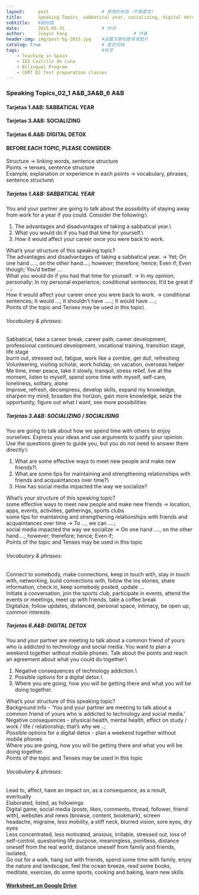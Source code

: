 ```yaml
---
layout:     post   				    # 使用的布局（不需要改）
title:      Speaking Topics_ sabbatical year, socializing, digital detox				# 标题 
subtitle:   #副标题
date:       2025-05-31 				# 时间
author:     Jieyin Feng 						# 作者
header-img: img/post-bg-2015.jpg 	#这篇文章标题背景图片
catalog: true 						# 是否归档
tags:								#标签
    - Teaching in Spain 
    - IES Castillo de Luna
    - Bilingual Program
    - CERT B2 Test preparation classes
---
```


### Speaking Topics_02_1 A&B_3A&B_6 A&B
#### Tarjetas 1.A&B: SABBATICAL YEAR
#### Tarjetas 3.A&B: SOCIALIZING
#### Tarjetas 6.A&B: DIGITAL DETOX

#### BEFORE EACH TOPIC, PLEASE CONSIDER:
Structure -> linking words, sentence structure\
Points -> tenses, sentence structure\
Example, explanation or experience in each points -> vocabulary, phrases, sentence structure\

##### Tarjetas 1.A&B:  SABBATICAL YEAR
You and your partner are going to talk about the possibility of staying away from work for a year if you could. Consider the following:\
1. The advantages and disadvantages of taking a sabbatical year.\
2. What you would do if you had that time for yourself.\
3. How it would affect your career once you were back to work. 

What’s your structure of this speaking topic?\
The advantages and disadvantages of taking a sabbatical year.  -> Yet; On one hand …., on the other hand….; however; therefore; hence; Even if; Even though; You’d better …\
What you would do if you had that time for yourself. -> In my opinion; personally; In my personal experience; conditional sentences;  It’d be great if …; \
How it would affect your career once you were back to work. -> conditional sentences; It would …; It shouldn’t have …..; It would have ….; \
Points of the topic and Tenses may be used in this topic\

###### Vocabulary & phrases:
Sabbatical, take a career break, career path, career development, professional continued development, vocational training, transition stage, life stage\
burnt out, stressed out, fatigue, work like a zombie, get dull, refreshing\
Volunteering, visiting scholar, work holiday, on vacation, overseas helper\
Me time, inner peace, take it slowly, tranquil, stress relief, live at the moment, listen to myself, spend some time with myself, self-care, loneliness, solitary, alone\
Improve, refresh, decompress, develop skills, expand my knowledge, sharpen my mind, broaden the horizon, gain more knowledge, seize the opportunity, figure out what I want, see more possibilities

##### Tarjetas 3.A&B: SOCIALIZING / SOCIALISING
You are going to talk about how we spend time with others to enjoy ourselves. Express your ideas and use arguments to justify your opinion. Use the questions given to guide you, but you do not need to answer them directly:\
1. What are some effective ways to meet new people and make new friends?\
2. What are some tips for maintaining and strengthening relationships with friends and acquaintances over time?\
3. How has social media impacted the way we socialize?

What’s your structure of this speaking topic?\
some effective ways to meet new people and make new friends -> location, apps, events, activities, gatherings, sports clubs\
some tips for maintaining and strengthening relationships with friends and acquaintances over time -> To …, we can ….; \
social media impacted the way we socialize -> On one hand …., on the other hand….; however; therefore; hence; Even if;\
Points of the topic and Tenses may be used in this topic

###### Vocabulary & phrases:
Connect to somebody, make connections, keep in touch with, stay in touch with, networking, build connections with, follow the ins stories, share information, check in, keep somebody posted, update …\
Initiate a conversation, join the sports club, participate in events, attend the events or meetings, meet up with friends, take a coffee break\
Digitalize, follow updates, distanced, personal space, intimacy, be open up, common interests

##### Tarjetas 6.A&B: DIGITAL DETOX
You and your partner are meeting to talk about a common friend of yours who is addicted to technology and social media. You want to plan a weekend together without mobile phones. Talk about the points and reach an agreement about what you could do together:\
1. Negative consequences of technology addiction.\
2. Possible options for a digital detox.\
3. Where you are going, how you will be getting there and what you will be doing together. 

What’s your structure of this speaking topic?\
Background info - ‘You and your partner are meeting to talk about a common friend of yours who is addicted to technology and social media.’\
Negative consequences - physical health, mental health, effect on study / work / life / relationship; that’s why we ..; \
Possible options for a digital detox - plan a weekend together without mobile phones\
Where you are going, how you will be getting there and what you will be doing together. \
Points of the topic and Tenses may be used in this topic

###### Vocabulary & phrases:
Lead to, affect, have an impact on, as a consequence, as a result, eventually\
Elaborated, listed, as followings\
Digital game, social media (posts, likes, comments, thread, follower, friend with),  websites and news (browse, content, bookmark), screen\
headache, migraine, less mobility, a stiff neck, blurred vision, sore eyes, dry eyes\
Less concentrated, less motivated, anxious, irritable, stressed out, loss of self-control, questioning life purpose, meaningless, pointless, distance oneself from the real world, distance oneself from family and friends, isolated,  \
Go out for a walk, hang out with friends, spend some time with family, enjoy the nature and landscape, feel the ocean breeze, read some books, meditate, exercise, do some sports, cooking and baking, learn new skills

#### [Worksheet_on Google Drive](https://docs.google.com/document/d/17zcPOO2Q6cUUzyrC5doWUO9Y75b9GgRE/edit?usp=sharing&ouid=103086183032334531092&rtpof=true&sd=true)

